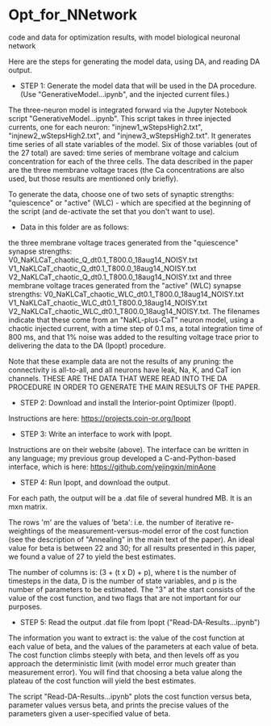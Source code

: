 # Opt_for_NNetwork
 code and data for optimization results, with model biological neuronal network

Here are the steps for generating the model data, using DA, and reading DA output.

* STEP 1: 
Generate the model data that will be used in the DA procedure.  (Use "GenerativeModel...ipynb", and the injected current files.)

The three-neuron model is integrated forward via the Jupyter Notebook script "GenerativeModel...ipynb".  This script takes in 
three injected currents, one for each neuron: "injnew1_wStepsHigh2.txt", "injnew2_wStepsHigh2.txt", and "injnew3_wStepsHigh2.txt". 
It generates time series of all state variables of the model.  Six of those variables (out of the 27 total) are saved: time series of 
membrane voltage and calcium concentration for each of the three cells.  The data described in the paper are the three membrane
voltage traces (the Ca concentrations are also used, but those results are mentioned only briefly).

To generate the data, choose one of two sets of synaptic strengths: "quiescence" or "active" (WLC) - which are 
specified at the beginning of the script (and de-activate the set that you don't want to use).

* Data in this folder are as follows:

the three membrane voltage traces generated from the "quiescence" synapse strengths:
  V0_NaKLCaT_chaotic_Q_dt0.1_T800.0_18aug14_NOISY.txt
  V1_NaKLCaT_chaotic_Q_dt0.1_T800.0_18aug14_NOISY.txt
  V2_NaKLCaT_chaotic_Q_dt0.1_T800.0_18aug14_NOISY.txt
and three membrane voltage traces generated from the "active" (WLC) synapse strengths:
  V0_NaKLCaT_chaotic_WLC_dt0.1_T800.0_18aug14_NOISY.txt
  V1_NaKLCaT_chaotic_WLC_dt0.1_T800.0_18aug14_NOISY.txt
  V2_NaKLCaT_chaotic_WLC_dt0.1_T800.0_18aug14_NOISY.txt.
The filenames indicate that these come from an "NaKL-plus-CaT" neuron model, using a chaotic injected current, with a time step
of 0.1 ms, a total integration time of 800 ms, and that 1% noise was added to the resulting voltage trace prior to delivering the data
to the DA (Ipopt) procedure.  

Note that these example data are not the results of any pruning: the connectivity is all-to-all, and all neurons have leak, Na, K, and CaT ion channels.  THESE ARE THE DATA THAT WERE READ INTO THE DA PROCEDURE IN ORDER TO GENERATE THE MAIN RESULTS OF THE PAPER.

* STEP 2:
Download and install the Interior-point Optimizer (Ipopt).

Instructions are here:
https://projects.coin-or.org/Ipopt

* STEP 3:
Write an interface to work with Ipopt.

Instructions are on their website (above).  The interface can be written in any language; my previous group developed a 
C-and-Python-based interface, which is here:
https://github.com/yejingxin/minAone

* STEP 4:
Run Ipopt, and download the output. 

For each path, the output will be a .dat file of several hundred MB.  It is an mxn matrix.

The rows 'm' are the values of 'beta': i.e. the number of iterative re-weightings of the measurement-versus-model error of the cost function (see the description of "Annealing" in the main text of the paper).  An ideal value for beta is between 22 and 30; for all results presented in this paper, we found a value of 27 to yield the best estimates.

The number of columns is: (3 + (t x D) + p), where t is the number of timesteps in the data, D is the number of state variables, and p
is the number of parameters to be estimated.  The "3" at the start consists of the value of the cost function, and two flags
that are not important for our purposes.

* STEP 5:
Read the output .dat file from Ipopt ("Read-DA-Results...ipynb")

The information you want to extract is: the value of the cost function at each value of beta, and the values of the parameters at 
each value of beta.  The cost function climbs steeply with beta, and then levels off as you approach the deterministic limit (with model error much greater than measurement error).  You will find that choosing a beta value along the plateau of the cost function will 
yield the best estimates.

The script "Read-DA-Results...ipynb" plots the cost function versus beta, parameter values versus beta, and prints the precise
values of the parameters given a user-specified value of beta.
